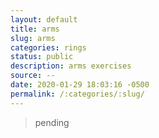 ```yaml
---
layout: default
title: arms
slug: arms
categories: rings
status: public
description: arms exercises
source: --
date: 2020-01-29 18:03:16 -0500
permalink: /:categories/:slug/
---
```

> pending